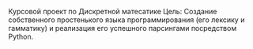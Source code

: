 Курсовой проект по Дискретной матесатике
Цель: Создание собственного простенького языка программирования (его лексику и гамматику)
      и реализация его успешного парсингами посредством Python. 

 
